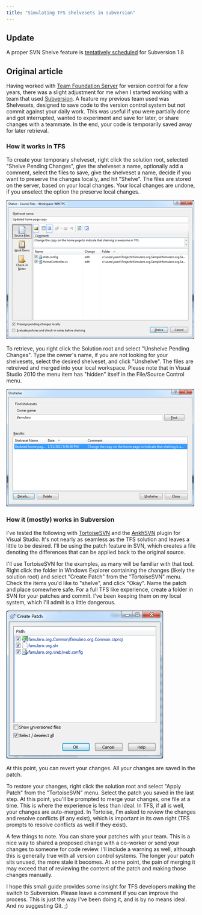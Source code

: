 ```yaml
---
title: "Simulating TFS shelvesets in subversion"
---
```



## Update

A proper SVN Shelve feature is [tentatively scheduled](http://subversion.tigris.org/issues/show_bug.cgi?id=3625) for Subversion 1.8

## Original article

Having worked with [Team Foundation Server](http://msdn.microsoft.com/en-us/vstudio/ff637362.aspx) for version control for a few years, there was a slight adjustment for me when I started working with a team that used [Subversion](http://subversion.apache.org/). A feature my previous team used was Shelvesets, designed to save code to the version control system but not commit against your daily work. This was useful if you were partially done and got interrupted, wanted to experiment and save for later, or share changes with a teammate. In the end, your code is temporarily saved away for later retrieval.

### How it works in TFS

To create your temporary shelveset, right click the solution root, selected "Shelve Pending Changes", give the shelveset a name, optionally add a comment, select the files to save, give the shelveset a name, decide if you want to preserve the changes locally, and hit "Shelve". The files are stored on the server, based on your local changes. Your local changes are undone, if you unselect the option the preserve local changes.

[![svn1.png](/assets/images/simulating-tfs-shelvesets-in-subversion/svn1.png)](/assets/images/simulating-tfs-shelvesets-in-subversion/svn1.png)

To retrieve, you right click the Solution root and select "Unshelve Pending Changes". Type the owner's name, if you are not looking for your shelvesets, select the desired shelveset, and click "Unshelve". The files are retreived and merged into your local workspace. Please note that in Visual Studio 2010 the menu item has "hidden" itself in the File/Source Control menu.

[![svn2.png](/assets/images/simulating-tfs-shelvesets-in-subversion/svn2.png)](/assets/images/simulating-tfs-shelvesets-in-subversion/svn2.png)

### How it (mostly) works in Subversion

I've tested the following with [TortoiseSVN](http://tortoisesvn.net/) and the [AnkhSVN](http://ankhsvn.open.collab.net/) plugin for Visual Studio. It's not nearly as seamless as the TFS solution and leaves a  little to be desired. I'll be using the patch feature in SVN, which creates a file denoting the differences that can be applied back to the original source.

I'll use TortoiseSVN for the examples, as many will be familiar with that tool. Right click the folder in Windows Explorer containing the changes (likely the solution root) and select "Create Patch" from the "TortoiseSVN" menu. Check the items you'd like to "shelve", and click "Okay". Name the patch and place somewhere safe. For a full TFS like experience, create a folder in SVN for your patches and commit. I've been keeping them on my local system, which I'll admit is a little dangerous.

[![svn3.png](/assets/images/simulating-tfs-shelvesets-in-subversion/svn3.png)](/assets/images/simulating-tfs-shelvesets-in-subversion/svn3.png)

At this point, you can revert your changes. All your changes are saved in the patch.

To restore your changes, right click the solution root and select "Apply Patch" from the "TortoiseSVN" menu. Select the patch you saved in the last step. At this point, you'll be prompted to merge your changes, one file at a time. This is where the experience is less than ideal. In TFS, if all is well, your changes are auto-merged. In Tortoise, I'm asked to review the changes and resolve conflicts (if any exist), which is important in its own right (TFS prompts to resolve conflicts as well if they exist).

A few things to note. You can share your patches with your team. This is a nice way to shared a proposed change with a co-worker or send your changes to someone for code review. I'll include a warning as well, although this is generally true with all version control systems. The longer your patch sits unused, the more stale it becomes. At some point, the pain of merging it may exceed that of reviewing the content of the patch and making those changes manually.

I hope this small guide provides some insight for TFS developers making the switch to Subversion. Please leave a comment if you can improve the process. This is just the way I've been doing it, and is by no means ideal. And no suggesting Git. ;)
